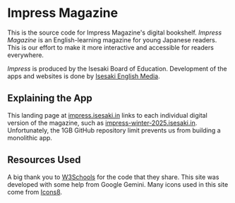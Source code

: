 # Impress Magazine

This is the source code for Impress Magazine's digital bookshelf. *Impress Magazine* is an English-learning magazine for young Japanese readers. This is our effort to make it more interactive and accessible for readers everywhere. 

*Impress* is produced by the Isesaki Board of Education. Development of the apps and websites is done by [Isesaki English Media](https://in.isesaki.in).

## Explaining the App

This landing page at [impress.isesaki.in](https://impress.isesaki.in) links to each individual digital version of the magazine, such as [impress-winter-2025.isesaki.in](https://impress-winter-2025.isesaki.in). Unfortunately, the 1GB GitHub repository limit prevents us from building a monolithic app.

## Resources Used

A big thank you to [W3Schools](https://www.w3schools.com) for the code that they share. This site was developed with some help from Google Gemini. Many icons used in this site come from <a target="_blank" href="https://icons8.com">Icons8</a>.